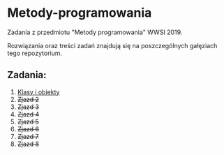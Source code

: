 # Metody-programowania

Zadania z przedmiotu "Metody programowania" WWSI 2019.

Rozwiązania oraz treści zadań znajdują się na poszczególnych gałęziach tego repozytorium.

## Zadania:

1. [Klasy i obiekty]()
1. ~~Zjazd 2~~
1. ~~Zjazd 3~~
1. ~~Zjazd 4~~
1. ~~Zjazd 5~~
1. ~~Zjazd 6~~
1. ~~Zjazd 7~~
1. ~~Zjazd 8~~
